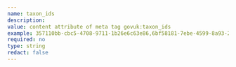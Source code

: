 ```yaml
---
name: taxon_ids
description:
value: content attribute of meta tag govuk:taxon_ids
example: 357110bb-cbc5-4708-9711-1b26e6c63e86,6bf58181-7ebe-4599-8a93-281f9b7af810
required: no
type: string
redact: false
---
```

